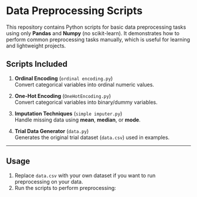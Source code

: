 # Data Preprocessing Scripts

This repository contains Python scripts for basic data preprocessing tasks using only **Pandas** and **Numpy** (no scikit-learn). It demonstrates how to perform common preprocessing tasks manually, which is useful for learning and lightweight projects.

## Scripts Included

1. **Ordinal Encoding** (`ordinal encoding.py`)  
   Convert categorical variables into ordinal numeric values. 

2. **One-Hot Encoding** (`OneHotEncoding.py`)  
   Convert categorical variables into binary/dummy variables.  

3. **Imputation Techniques** (`simple imputer.py`)  
   Handle missing data using **mean**, **median**, or **mode**.  

4. **Trial Data Generator** (`data.py`)  
   Generates the original trial dataset (`data.csv`) used in examples.

---

## Usage

1. Replace `data.csv` with your own dataset if you want to run preprocessing on your data.  
2. Run the scripts to perform preprocessing:
